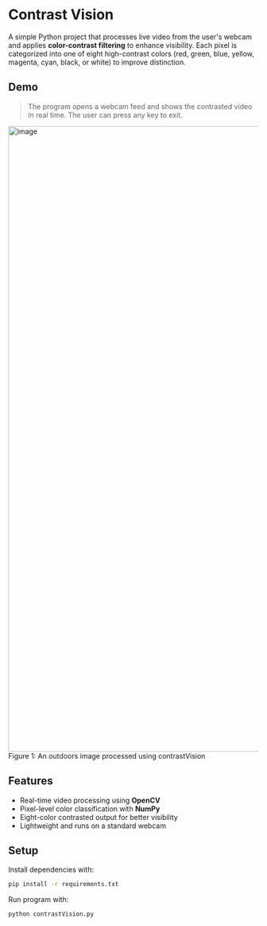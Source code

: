 # Contrast Vision

A simple Python project that processes live video from the user's webcam and applies **color-contrast filtering** to enhance visibility. Each pixel is categorized into one of eight high-contrast colors (red, green, blue, yellow, magenta, cyan, black, or white) to improve distinction.

## Demo

>The program opens a webcam feed and shows the contrasted video in real time. The user can press any key to exit.
<img width="2001" height="1256" alt="image" src="https://github.com/user-attachments/assets/933c6ec6-f5ee-4ed1-8235-8858bda6506a" />
Figure 1: An outdoors image processed using contrastVision

## Features
- Real-time video processing using **OpenCV**
- Pixel-level color classification with **NumPy**
- Eight-color contrasted output for better visibility
- Lightweight and runs on a standard webcam

## Setup
Install dependencies with:
```bash
pip install -r requirements.txt
```
Run program with:
```
python contrastVision.py
```
